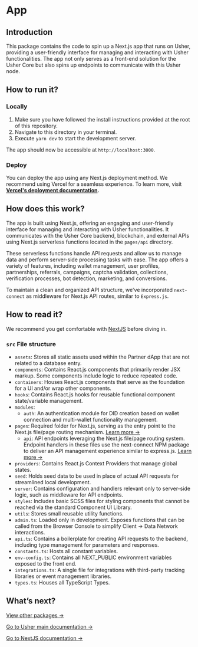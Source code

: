 # App

## Introduction

This package contains the code to spin up a Next.js app that runs on Usher, providing a user-friendly interface for managing and interacting with Usher functionalities. The app not only serves as a front-end solution for the Usher Core but also spins up endpoints to communicate with this Usher node.

## How to run it?

### Locally

1. Make sure you have followed the install instructions provided at the root of this repository.
2. Navigate to this directory in your terminal.
3. Execute `yarn dev` to start the development server.

The app should now be accessible at `http://localhost:3000`.

### Deploy

You can deploy the app using any Next.js deployment method. We recommend using Vercel for a seamless experience. To learn more, visit **[Vercel's deployment documentation](https://nextjs.org/learn/basics/deploying-nextjs-app/deploy).**

## How does this work?

The app is built using Next.js, offering an engaging and user-friendly interface for managing and interacting with Usher functionalities. It communicates with the Usher Core backend, blockchain, and external APIs using Next.js serverless functions located in the `pages/api` directory.

These serverless functions handle API requests and allow us to manage data and perform server-side processing tasks with ease. The app offers a variety of features, including wallet management, user profiles, partnerships, referrals, campaigns, captcha validation, collections, verification processes, bot detection, marketing, and conversions.

To maintain a clean and organized API structure, we've incorporated `next-connect` as middleware for Next.js API routes, similar to `Express.js`.

## How to read it?

We recommend you get comfortable with [NextJS](https://nextjs.org/docs/getting-started) before diving in.

### `src` File structure

- `assets`: Stores all static assets used within the Partner dApp that are not related to a database entry.
- `components`: Contains React.js components that primarily render JSX markup. Some components include logic to reduce repeated code.
- `containers`: Houses React.js components that serve as the foundation for a UI and/or wrap other components.
- `hooks`: Contains React.js hooks for reusable functional component state/variable management.
- `modules`:
	- `auth`: An authentication module for DID creation based on wallet connection and multi-wallet functionality management.
- `pages`: Required folder for Next.js, serving as the entry point to the Next.js file/page routing mechanism. [Learn more →](https://nextjs.org/docs/basic-features/pages)
	- `api`: API endpoints leveraging the Next.js file/page routing system. Endpoint handlers in these files use the next-connect NPM package to deliver an API management experience similar to express.js. [Learn more →](https://github.com/hoangvvo/next-connect)
- `providers`: Contains React.js Context Providers that manage global states.
- `seed`: Holds seed data to be used in place of actual API requests for streamlined local development.
- `server`: Contains configuration and handlers relevant only to server-side logic, such as middleware for API endpoints.
- `styles`: Includes basic SCSS files for styling components that cannot be reached via the standard Component UI Library.
- `utils`: Stores small reusable utility functions.
- `admin.ts`: Loaded only in development. Exposes functions that can be called from the Browser Console to simplify Client → Data Network interactions.
- `api.ts`: Contains a boilerplate for creating API requests to the backend, including type management for parameters and responses.
- `constants.ts`: Hosts all constant variables.
- `env-config.ts`: Contains all NEXT_PUBLIC environment variables exposed to the front end.
- `integrations.ts`: A single file for integrations with third-party tracking libraries or event management libraries.
- `types.ts`: Houses all TypeScript Types.

## What’s next?

[View other packages →](../)

[Go to Usher main documentation →](https://docs.usher.so/)

[Go to NextJS documentation →](https://nextjs.org/docs/getting-started)
